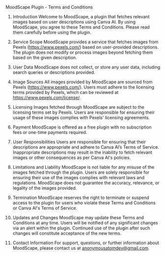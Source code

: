 MoodScape Plugin - Terms and Conditions

1. Introduction
Welcome to MoodScape, a plugin that fetches relevant images based on user descriptions using Canva AI. By using MoodScape, you agree to these Terms and Conditions. Please read them carefully before using the plugin.

2. Service Scope
MoodScape provides a service that fetches images from Pexels (https://www.pexels.com/) based on user-provided descriptions. The plugin does not modify or process images beyond fetching them based on the given description.

3. User Data
MoodScape does not collect, or store any user data, including search queries or descriptions provided.

4. Image Sources
All images provided by MoodScape are sourced from Pexels (https://www.pexels.com/). Users must adhere to the licensing terms provided by Pexels, which can be reviewed at https://www.pexels.com/license/.

5. Licensing
Images fetched through MoodScape are subject to the licensing terms set by Pexels. Users are responsible for ensuring their usage of these images complies with Pexels' licensing agreements.

6. Payment
MoodScape is offered as a free plugin with no subscription fees or one-time payments required.

7. User Responsibilities
Users are responsible for ensuring that their descriptions are appropriate and adhere to Canva AI’s Terms of Service. Inappropriate descriptions may result in the inability to fetch relevant images or other consequences as per Canva AI's policies.

8. Limitations and Liability
MoodScape is not liable for any misuse of the images fetched through the plugin. Users are solely responsible for ensuring their use of the images complies with relevant laws and regulations. MoodScape does not guarantee the accuracy, relevance, or legality of the images provided.

9. Termination
MoodScape reserves the right to terminate or suspend access to the plugin for users who violate these Terms and Conditions or Canva AI's Terms of Service.

10. Updates and Changes
MoodScape may update these Terms and Conditions at any time. Users will be notified of any significant changes via an alert within the plugin. Continued use of the plugin after such changes will constitute acceptance of the new terms.

11. Contact Information
For support, questions, or further information about MoodScape, please contact us at anonymousatomdev@gmail.com.